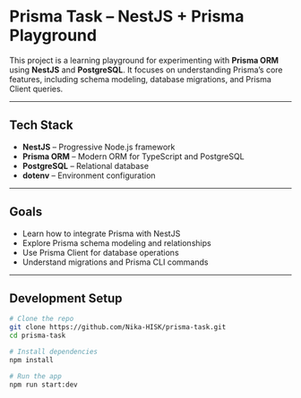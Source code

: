 # Prisma Task – NestJS + Prisma Playground

This project is a learning playground for experimenting with **Prisma ORM** using **NestJS** and **PostgreSQL**. It focuses on understanding Prisma’s core features, including schema modeling, database migrations, and Prisma Client queries.

---

## Tech Stack

- **NestJS** – Progressive Node.js framework
- **Prisma ORM** – Modern ORM for TypeScript and PostgreSQL
- **PostgreSQL** – Relational database
- **dotenv** – Environment configuration

---

## Goals

- Learn how to integrate Prisma with NestJS
- Explore Prisma schema modeling and relationships
- Use Prisma Client for database operations
- Understand migrations and Prisma CLI commands

---

## Development Setup

```bash
# Clone the repo
git clone https://github.com/Nika-HISK/prisma-task.git
cd prisma-task

# Install dependencies
npm install

# Run the app
npm run start:dev
